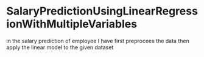 # SalaryPredictionUsingLinearRegressionWithMultipleVariables

in the salary prediction of employee I have first preprocees the data then apply the linear model to the given dataset
